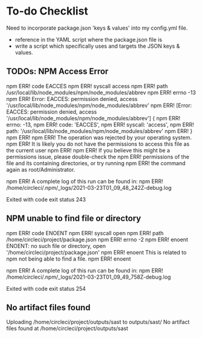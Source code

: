 # To-do Checklist

Need to incorporate package.json 'keys & values' into my config.yml file.
- reference in the YAML script where the package.json file is
- write a script which specifically uses and targets the JSON keys & values.

## TODOs: NPM Access Error

npm ERR! code EACCES
npm ERR! syscall access
npm ERR! path /usr/local/lib/node_modules/npm/node_modules/abbrev
npm ERR! errno -13
npm ERR! Error: EACCES: permission denied, access '/usr/local/lib/node_modules/npm/node_modules/abbrev'
npm ERR!  [Error: EACCES: permission denied, access '/usr/local/lib/node_modules/npm/node_modules/abbrev'] {
npm ERR!   errno: -13,
npm ERR!   code: 'EACCES',
npm ERR!   syscall: 'access',
npm ERR!   path: '/usr/local/lib/node_modules/npm/node_modules/abbrev'
npm ERR! }
npm ERR! 
npm ERR! The operation was rejected by your operating system.
npm ERR! It is likely you do not have the permissions to access this file as the current user
npm ERR! 
npm ERR! If you believe this might be a permissions issue, please double-check the
npm ERR! permissions of the file and its containing directories, or try running
npm ERR! the command again as root/Administrator.

npm ERR! A complete log of this run can be found in:
npm ERR!     /home/circleci/.npm/_logs/2021-03-23T01_09_48_242Z-debug.log

Exited with code exit status 243

## NPM unable to find file or directory

npm ERR! code ENOENT
npm ERR! syscall open
npm ERR! path /home/circleci/project/package.json
npm ERR! errno -2
npm ERR! enoent ENOENT: no such file or directory, open '/home/circleci/project/package.json'
npm ERR! enoent This is related to npm not being able to find a file.
npm ERR! enoent 

npm ERR! A complete log of this run can be found in:
npm ERR!     /home/circleci/.npm/_logs/2021-03-23T01_09_49_758Z-debug.log

Exited with code exit status 254

## No artifact files found

Uploading /home/circleci/project/outputs/sast to outputs/sast/
  No artifact files found at /home/circleci/project/outputs/sast